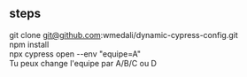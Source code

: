 ## steps
git clone git@github.com:wmedali/dynamic-cypress-config.git  
npm install  
npx cypress open --env "equipe=A"  
Tu peux change l'equipe par A/B/C ou D  